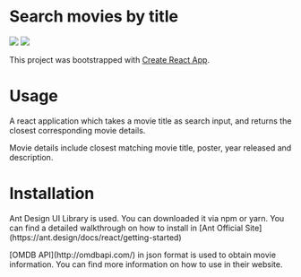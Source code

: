 # Search movies by title

<img src = "https://img.shields.io/badge/npm-5.6.0-green.svg"/> <img src = "https://img.shields.io/badge/antd-3.9.2-blue.svg"/>

This project was bootstrapped with [Create React App](https://github.com/facebookincubator/create-react-app).

<h1>Usage</h1>

<p>A react application which takes a movie title as search input, and returns the closest corresponding movie details.</p>
<p>Movie details include closest matching movie title, poster, year released and description.</p>

<h1>Installation</h1>

<p>Ant Design UI Library is used. You can downloaded it via npm or yarn. You can find a detailed walkthrough on how to install in [Ant Official Site](https://ant.design/docs/react/getting-started)</p>
<p> [OMDB API](http://omdbapi.com/) in json format is used to obtain movie information. You can find more information on how to use in their website.</p>